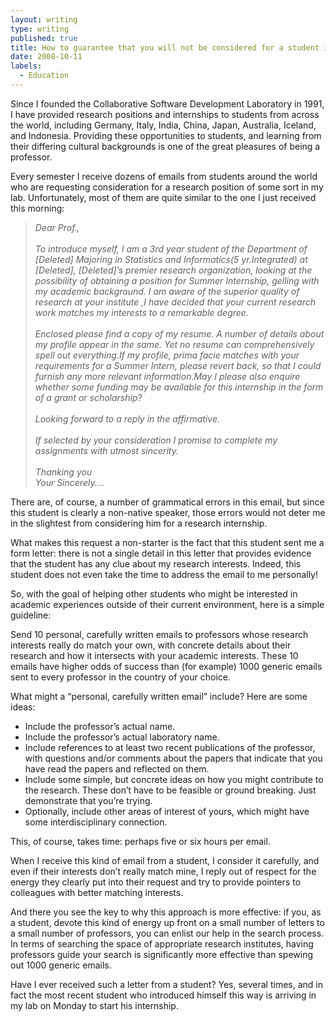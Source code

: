 ```yaml
---
layout: writing
type: writing
published: true
title: How to guarantee that you will not be considered for a student internship
date: 2008-10-11
labels:
  - Education
---
```


Since I founded the Collaborative Software Development Laboratory in 1991, I have provided research positions and internships to students from across the world, including Germany, Italy, India, China, Japan, Australia, Iceland, and Indonesia. Providing these opportunities to students, and learning from their differing cultural backgrounds is one of the great pleasures of being a professor.

Every semester I receive dozens of emails from students around the world who are requesting consideration for a research position of some sort in my lab. Unfortunately, most of them are quite similar to the one I just received this morning:

<blockquote>
<em>
Dear Prof.,
<br><br>
To introduce myself, I am a 3rd year student of the Department of [Deleted] Majoring in Statistics and Informatics(5 yr.Integrated) at [Deleted], [Deleted]’s premier research organization, looking at the possibility of obtaining a position for Summer Internship, gelling with my academic background. I am aware of the superior quality of research at your institute ,I have decided that your current research work matches my interests to a remarkable degree.
<br><br>
Enclosed please find a copy of my resume. A number of details about my profile appear in the same. Yet no resume can comprehensively spell out everything.If my profile, prima facie matches with your requirements for a Summer Intern, please revert back, so that I could furnish any more relevant information.May I please also enquire whether some funding may be available for this internship in the form of a grant or scholarship?
<br><br>
Looking forward to a reply in the affirmative.
<br><br>
If selected by your consideration I promise to complete my assignments with utmost sincerity.
<br><br>
Thanking you
<br>
Your Sincerely….
</em>
</blockquote>

There are, of course, a number of grammatical errors in this email, but since this student is clearly a non-native speaker, those errors would not deter me in the slightest from considering him for a research internship.

What makes this request a non-starter is the fact that this student sent me a form letter: there is not a single detail in this letter that provides evidence that the student has any clue about my research interests. Indeed, this student does not even take the time to address the email to me personally!

So, with the goal of helping other students who might be interested in academic experiences outside of their current environment, here is a simple guideline:

Send 10 personal, carefully written emails to professors whose research interests really do match your own, with concrete details about their research and how it intersects with your academic interests. These 10 emails have higher odds of success than (for example) 1000 generic emails sent to every professor in the country of your choice.

What might a “personal, carefully written email” include? Here are some ideas:

* Include the professor’s actual name.
* Include the professor’s actual laboratory name.
* Include references to at least two recent publications of the professor, with questions and/or comments about the papers that indicate that you have read the papers and reflected on them.
* Include some simple, but concrete ideas on how you might contribute to the research. These don’t have to be feasible or ground breaking. Just demonstrate that you’re trying.
* Optionally, include other areas of interest of yours, which might have some interdisciplinary connection.

This, of course, takes time: perhaps five or six hours per email.

When I receive this kind of email from a student, I consider it carefully, and even if their interests don’t really match mine, I reply out of respect for the energy they clearly put into their request and try to provide pointers to colleagues with better matching interests.

And there you see the key to why this approach is more effective: if you, as a student, devote this kind of energy up front on a small number of letters to a small number of professors, you can enlist our help in the search process. In terms of searching the space of appropriate research institutes, having professors guide your search is significantly more effective than spewing out 1000 generic emails.

Have I ever received such a letter from a student? Yes, several times, and in fact the most recent student who introduced himself this way is arriving in my lab on Monday to start his internship.